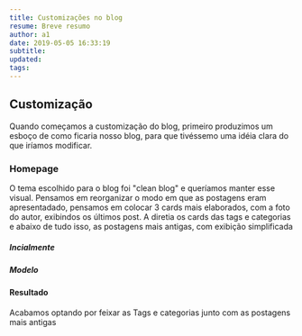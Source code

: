 ```yaml
---
title: Customizações no blog
resume: Breve resumo
author: a1
date: 2019-05-05 16:33:19
subtitle:
updated:
tags:
---
```

## Customização
Quando começamos a customização do blog, primeiro produzimos um esboço de como ficaria nosso blog, para que tivéssemo uma idéia clara do que iríamos modificar.

### Homepage
O tema escolhido para o blog foi "clean blog" e queríamos manter esse visual. Pensamos em reorganizar o modo em que as postagens eram apresentadado, pensamos em colocar 3 cards mais elaborados, com a foto do autor, exibindos os últimos post. A diretia os cards das tags e categorias e abaixo de tudo isso, as postagens mais antigas, com exibição simplificada

##### Incialmente


##### Modelo


#### Resultado

Acabamos optando por feixar as Tags e categorias junto com as postagens mais antigas

###
